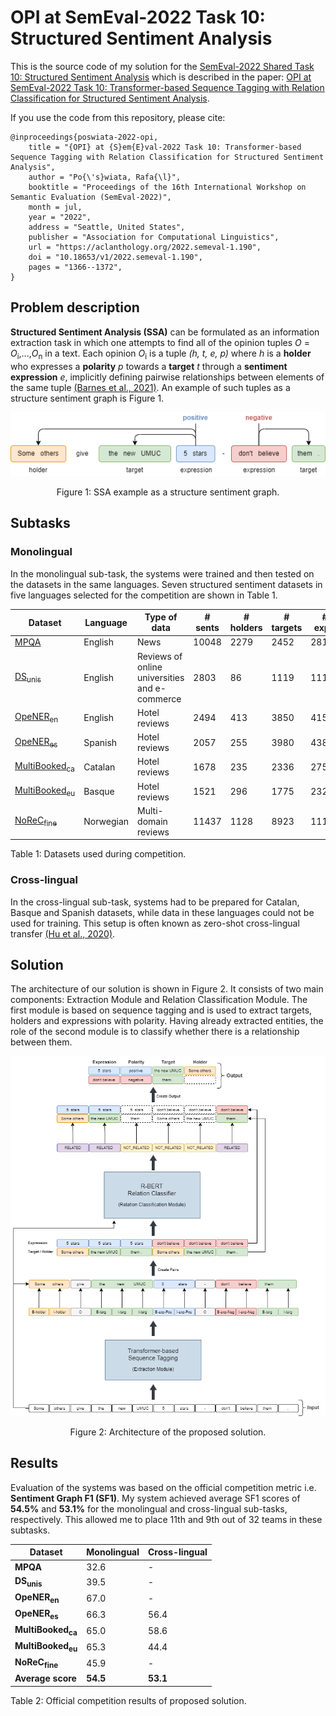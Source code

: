 # OPI at SemEval-2022 Task 10: Structured Sentiment Analysis
This is the source code of my solution for the [SemEval-2022 Shared Task 10: Structured Sentiment Analysis](https://competitions.codalab.org/competitions/33556) which is
described in the paper: 
[OPI at SemEval-2022 Task 10: Transformer-based Sequence Tagging with Relation Classification for Structured Sentiment Analysis](https://aclanthology.org/2022.semeval-1.190/).

If you use the code from this repository, please cite:

```
@inproceedings{poswiata-2022-opi,
    title = "{OPI} at {S}em{E}val-2022 Task 10: Transformer-based Sequence Tagging with Relation Classification for Structured Sentiment Analysis",
    author = "Po{\'s}wiata, Rafa{\l}",
    booktitle = "Proceedings of the 16th International Workshop on Semantic Evaluation (SemEval-2022)",
    month = jul,
    year = "2022",
    address = "Seattle, United States",
    publisher = "Association for Computational Linguistics",
    url = "https://aclanthology.org/2022.semeval-1.190",
    doi = "10.18653/v1/2022.semeval-1.190",
    pages = "1366--1372",
}
```

## Problem description

**Structured Sentiment Analysis (SSA)** can be formulated as an information extraction task in which one attempts to find 
all of the opinion tuples *O* = *O*<sub>i</sub>,...,*O*<sub>n</sub> in a text. Each opinion *O*<sub>i</sub> is a tuple
*(h, t, e, p)* where *h* is a **holder** who expresses a **polarity** *p* towards a **target** *t* through a 
**sentiment expression** *e*, implicitly defining pairwise relationships between elements of the same tuple
[(Barnes et al., 2021)](https://aclanthology.org/2021.acl-long.263/). An example of such tuples as a structure sentiment graph is Figure 1. 

<p style="text-align: center">
  <img alt="SSA_example" src="./figures/SSA_example.png"/>
</p>
<div style="text-align: center">Figure 1: SSA example as a structure sentiment graph.</div>

## Subtasks

### Monolingual

In the monolingual sub-task, the systems were trained and then tested on the datasets in the same languages. Seven 
structured sentiment datasets in five languages selected for the competition are shown in Table 1.

| Dataset | Language | Type of data | # sents | # holders | # targets | # expr. |
| --------| -------- | ------- | ------- | --------- | --------- | ------- |
| [MPQA](http://mpqa.cs.pitt.edu/) | English | News | 10048 | 2279| 2452 | 2814 |
| [DS<sub>unis</sub>](https://tudatalib.ulb.tu-darmstadt.de/handle/tudatalib/2448) | English | Reviews of online universities <br/> and e-commerce | 2803 | 86 | 1119 | 1119 |
| [OpeNER<sub>en</sub>](http://journal.sepln.org/sepln/ojs/ojs/index.php/pln/article/view/4891) | English | Hotel reviews | 2494 |413 |3850 |4150 |
| [OpeNER<sub>es</sub>](http://journal.sepln.org/sepln/ojs/ojs/index.php/pln/article/view/4891) | Spanish | Hotel reviews | 2057 |255 |3980 |4388 |
| [MultiBooked<sub>ca</sub>](https://aclanthology.org/L18-1104/) | Catalan | Hotel reviews | 1678 |235 |2336 |2756 |
| [MultiBooked<sub>eu</sub>](https://aclanthology.org/L18-1104/) | Basque | Hotel reviews | 1521 |296 |1775 |2328 |
| [NoReC<sub>fine</sub>](https://aclanthology.org/2020.lrec-1.618/) | Norwegian | Multi-domain reviews | 11437 | 1128|8923 |11115 |
Table 1: Datasets used during competition.

### Cross-lingual

In the cross-lingual sub-task, systems had to be prepared for Catalan, Basque and Spanish datasets, while data in these 
languages could not be used for training. This setup is often known as zero-shot cross-lingual transfer [(Hu et al., 2020)](https://arxiv.org/abs/2003.11080).

## Solution

The architecture of our solution is shown in Figure 2. It consists of two main components: Extraction Module and 
Relation Classification Module. The first module is based on sequence tagging and is used to extract targets, holders 
and expressions with polarity. Having already extracted entities, the role of the second module is to classify whether 
there is a relationship between them.

<p style="text-align: center">
  <img alt="solution" src="./figures/solution.png"/>
</p>
<div style="text-align: center">Figure 2: Architecture of the proposed solution.</div>

## Results

Evaluation of the systems was based on the official competition metric i.e. **Sentiment Graph F1 (SF1)**. My system achieved 
average SF1 scores of **54.5%** and **53.1%** for the monolingual and cross-lingual sub-tasks, respectively. This allowed me 
to place 11th and 9th out of 32 teams in these subtasks.


| Dataset | Monolingual | Cross-lingual |
| --------| -------- | ------- | 
| **MPQA** | 32.6 | - |
| **DS<sub>unis</sub>** | 39.5 | - |
| **OpeNER<sub>en</sub>** | 67.0 | - |
| **OpeNER<sub>es</sub>** | 66.3 | 56.4 |
| **MultiBooked<sub>ca</sub>** | 65.0 | 58.6 |
| **MultiBooked<sub>eu</sub>** | 65.3 | 44.4 |
| **NoReC<sub>fine</sub>** | 45.9 | - |
| **Average score** | **54.5** | **53.1** |
Table 2: Official competition results of proposed solution.
